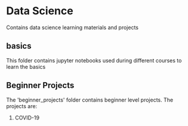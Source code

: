 # Data Science
Contains data science learning materials and projects

## basics
This folder contains jupyter notebooks used during different courses to learn the basics

## Beginner Projects
The 'beginner_projects' folder contains beginner level projects. The projects are:
1. COVID-19

